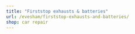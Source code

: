 ```yaml
---
title: "Firststop exhausts & batteries"
url: /evesham/firststop-exhausts-and-batteries/
shop: car repair
---
```

